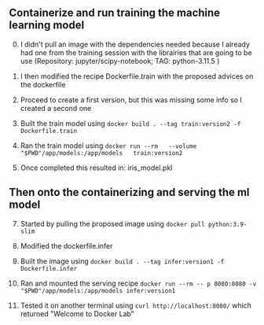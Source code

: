 ## Containerize and run training the machine learning model

0. I didn't pull an image with the dependencies needed because I already had one from the training session with the librairies that are going to be use (Repository: jupyter/scipy-notebook;  TAG: python-3.11.5 )

2. I then modified the recipe Dockerfile.train with the proposed advices on the dockerfile 

3. Proceed to create a first version, but this was missing some info so I created a second one

4. Built the train model using 
`docker build . --tag train:version2 -f Dockerfile.train`

5. Ran the train model using 
`docker run --rm   --volume "$PWD"/app/models:/app/models   train:version2`

6. Once completed this resulted in: iris_model.pkl

## Then onto the containerizing and serving the ml model

7. Started by pulling the proposed image using 
`docker pull python:3.9-slim`

8. Modified the dockerfile.infer 

9. Built the image using
`docker build . --tag infer:version1 -f Dockerfile.infer`

10. Ran and mounted the serving recipe
`docker run --rm -- p 8080:8080 -v "$PWD"/app/models:/app/models infer:version1`

11. Tested it on another terminal using
`curl http://localhost:8080/` which returned "Welcome to Docker Lab"